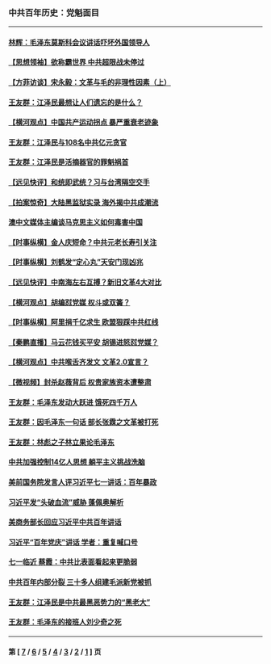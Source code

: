 ### 中共百年历史：党魁面目
---
#### [林辉：毛泽东莫斯科会议讲话吓坏外国领导人](../../pages/nf1176107/n13917931.md?07100430) 
#### [【思想领袖】欲称霸世界 中共超限战未停过](../../pages/nf1176107/n13745142.md?07100430) 
#### [【方菲访谈】宋永毅：文革与毛的非理性因素（上）](../../pages/nf1176107/n13469956.md?07100430) 
#### [王友群：江泽民最想让人们遗忘的是什么？](../../pages/nf1176107/n13408949.md?07100430) 
#### [【横河观点】中国共产运动拐点 暴严重衰老迹象](../../pages/nf1176107/n13388333.md?07100430) 
#### [王友群：江泽民与108名中共亿元贪官](../../pages/nf1176107/n13352358.md?07100430) 
#### [王友群：江泽民是活摘器官的罪魁祸首](../../pages/nf1176107/n13336903.md?07100430) 
#### [【远见快评】和统即武统？习与台湾隔空交手](../../pages/nf1176107/n13297739.md?07100430) 
#### [【拍案惊奇】大陆黑监狱实录 海外揭中共成潮流](../../pages/nf1176107/n13288853.md?07100430) 
#### [澳中文媒体主编谈马克思主义如何毒害中国](../../pages/nf1176107/n13257387.md?07100430) 
#### [【时事纵横】金人庆短命？中共元老长寿引关注](../../pages/nf1176107/n13217934.md?07100430) 
#### [【时事纵横】刘鹤发“定心丸”天安门现凶兆](../../pages/nf1176107/n13215416.md?07100430) 
#### [【远见快评】中南海左右互搏？新旧文革4大对比](../../pages/nf1176107/n13214745.md?07100430) 
#### [【横河观点】胡编怼党媒 权斗或双簧？](../../pages/nf1176107/n13210864.md?07100430) 
#### [【时事纵横】阿里捐千亿求生 欧盟狠踩中共红线](../../pages/nf1176107/n13206431.md?07100430) 
#### [【秦鹏直播】马云花钱买平安 胡锡进怒怼党媒？](../../pages/nf1176107/n13206392.md?07100430) 
#### [【横河观点】中共喉舌齐发文 文革2.0宣言？](../../pages/nf1176107/n13201248.md?07100430) 
#### [【微视频】封杀赵薇背后 权贵家族资本遭整肃](../../pages/nf1176107/n13197798.md?07100430) 
#### [王友群：毛泽东发动大跃进 饿死四千万人](../../pages/nf1176107/n13177158.md?07100430) 
#### [王友群：因毛泽东一句话 部长张霖之文革被打死](../../pages/nf1176107/n13161711.md?07100430) 
#### [王友群：林彪之子林立果论毛泽东](../../pages/nf1176107/n13128622.md?07100430) 
#### [中共加强控制14亿人思想 躺平主义挑战洗脑](../../pages/nf1176107/n13094299.md?07100430) 
#### [美前国务院发言人评习近平七一讲话：百年暴政](../../pages/nf1176107/n13066986.md?07100430) 
#### [习近平发“头破血流”威胁 蓬佩奥解析](../../pages/nf1176107/n13063604.md?07100430) 
#### [美商务部长回应习近平中共百年讲话](../../pages/nf1176107/n13062903.md?07100430) 
#### [习近平“百年党庆”讲话 学者：重复喊口号](../../pages/nf1176107/n13061411.md?07100430) 
#### [七一临近 蔡霞：中共比表面看起来更脆弱](../../pages/nf1176107/n13056418.md?07100430) 
#### [中共百年内部分裂 三十多人组建毛派新党被抓](../../pages/nf1176107/n13044023.md?07100430) 
#### [王友群：江泽民是中共最黑恶势力的“黑老大”](../../pages/nf1176107/n13022180.md?07100430) 
#### [王友群：毛泽东的接班人刘少奇之死](../../pages/nf1176107/n12991772.md?07100430) 

---
#### 第 [ [7](./7.md?07100430) / [6](./6.md?07100430) / [5](./5.md?07100430) / [4](./4.md?07100430) / [3](./3.md?07100430) / [2](./2.md?07100430) / [1](./1.md?07100430) ] 页
